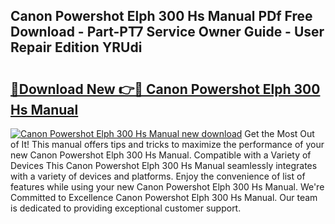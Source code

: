 ## Canon Powershot Elph 300 Hs Manual PDf Free Download - Part-PT7 Service Owner Guide - User Repair Edition YRUdi

# <h2><a href="http://bc31944.oget.top/?id=Canon+Powershot+Elph+300+Hs+Manual">🔗Download New 👉🔴 Canon Powershot Elph 300 Hs Manual</a></h2>

[![Canon Powershot Elph 300 Hs Manual new download](https://i.imgur.com/5g1atiW.png)](http://bc31944.oget.top/?id=Canon+Powershot+Elph+300+Hs+Manual)
Get the Most Out of It! This manual offers tips and tricks to maximize the performance of your new Canon Powershot Elph 300 Hs Manual. Compatible with a Variety of Devices This Canon Powershot Elph 300 Hs Manual seamlessly integrates with a variety of devices and platforms. Enjoy the convenience of list of features while using your new Canon Powershot Elph 300 Hs Manual. We're Committed to Excellence Canon Powershot Elph 300 Hs Manual. Our team is dedicated to providing exceptional customer support.

